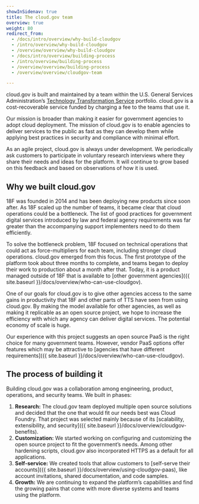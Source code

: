 ```yaml
---
showInSidenav: true
title: The cloud.gov team
overview: true
weight: 80
redirect_from:
  - /docs/intro/overview/why-build-cloudgov
  - /intro/overview/why-build-cloudgov
  - /overview/overview/why-build-cloudgov
  - /docs/intro/overview/building-process
  - /intro/overview/building-process
  - /overview/overview/building-process
  - /overview/overview/cloudgov-team

---
```


cloud.gov is built and maintained by a team within the U.S. General Services Administration’s [Technology Transformation Service](https://www.gsa.gov/about-us/organization/federal-acquisition-service/technology-transformation-services) portfolio. cloud.gov is a cost-recoverable service funded by charging a fee to the teams that use it.

Our mission is broader than making it easier for government agencies to adopt cloud deployment. The mission of cloud.gov is to enable agencies to deliver services to the public as fast as they can develop them while applying best practices in security and compliance with minimal effort.

As an agile project, cloud.gov is always under development. We periodically ask customers to participate in voluntary research interviews where they share their needs and ideas for the platform. It will continue to grow based on this feedback and based on observations of how it is used.

## Why we built cloud.gov

18F was founded in 2014 and has been deploying new products since soon after. As 18F scaled up the number of teams, it became clear that cloud operations could be a bottleneck. The list of good practices for government digital services introduced by law and federal agency requirements was far greater than the accompanying support implementers need to do them efficiently.

To solve the bottleneck problem, 18F focused on technical operations that could act as force-multipliers for each team, including stronger cloud operations. cloud.gov emerged from this focus. The first prototype of the platform took about three months to complete, and teams began to deploy their work to production about a month after that. Today, it is a product managed outside of 18F that is available to [other government agencies]({{ site.baseurl }}/docs/overview/who-can-use-cloudgov).

One of our goals for cloud.gov is to give other agencies access to the same gains in productivity that 18F and other parts of TTS have seen from using cloud.gov. By making the model available for other agencies, as well as making it replicable as an open source project, we hope to increase the efficiency with which any agency can deliver digital services. The potential economy of scale is huge.

Our experience with this project suggests an open source PaaS is the right choice for many government teams. However, vendor PaaS options offer features which may be attractive to [agencies that have different requirements]({{ site.baseurl }}/docs/overview/who-can-use-cloudgov).

## The process of building it

Building cloud.gov was a collaboration among engineering, product, operations, and security teams. We built in phases:

1. **Research:** The cloud.gov team deployed multiple open source solutions and decided that the one that would fit our needs best was Cloud Foundry. That project was selected mainly because of its [scalability, extensibility, and security]({{ site.baseurl }}/docs/overview/cloudgov-benefits).
1. **Customization:** We started working on configuring and customizing the open source project to fit the government’s needs. Among other hardening scripts, cloud.gov also incorporated HTTPS as a default for all applications.
1. **Self-service:** We created tools that allow customers to [self-serve their accounts]({{ site.baseurl }}/docs/overview/using-cloudgov-paas), like account invitations, shared documentation, and code samples.
1. **Growth:** We are continuing to expand the platform’s capabilities and find the growing pains that come with more diverse systems and teams using the platform.
